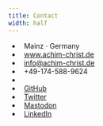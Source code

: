 ```yaml
---
title: Contact
width: half
---
```


- <i class="icon [ bi bi-geo-alt ]" aria-hidden="true"></i>&nbsp; Mainz &middot; Germany
- <i class="icon [ bi bi-link-45deg ]" aria-hidden="true"></i>&nbsp; <a href="https://www.achim-christ.de">www.achim-christ.de</a>
- <i class="icon [ bi bi-envelope ]" aria-hidden="true"></i>&nbsp; <a href="mailto:info@achim-christ.de">info@achim-christ.de</a>
- <i class="icon [ bi bi-telephone ]" aria-hidden="true"></i>&nbsp; +49-174-588-9624
- <br>
- <i class="icon [ bi bi-github ]" aria-hidden="true"></i>&nbsp; <a rel="me" href="https://github.com/acch">GitHub</a>
- <i class="icon [ bi bi-twitter ]" aria-hidden="true"></i>&nbsp; <a rel="me" href="https://twitter.com/ChristAchim">Twitter</a>
- <i class="icon [ bi bi-mastodon ]" aria-hidden="true"></i>&nbsp; <a rel="me" href="https://mastodon.social/@acch">Mastodon</a>
- <i class="icon [ bi bi-linkedin ]" aria-hidden="true"></i>&nbsp; <a rel="me" href="https://www.linkedin.com/in/achim-christ">LinkedIn</a>
